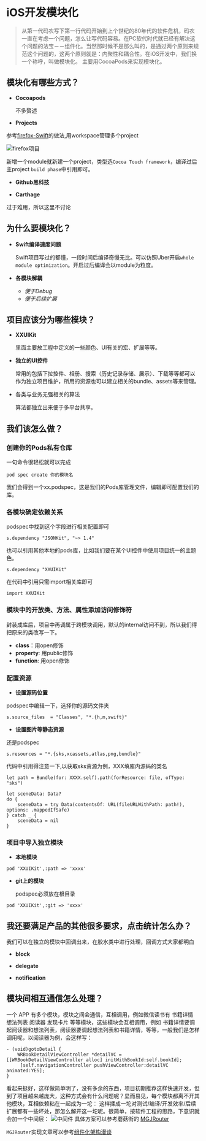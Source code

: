 # iOS开发模块化
> 从第一代码农写下第一行代码开始到上个世纪的80年代的软件危机，码农一直在考虑一个问题，怎么让写代码容易。在PC软代时代就已经有解决这个问题的法宝－－组件化。当然那时候不是那么叫的，是通过两个原则来规范这个问题的，这两个原则就是：内聚性和耦合性。在iOS开发中，我们换一个称呼，叫做模块化。
> 主要用CocoaPods来实现模块化。

## 模块化有哪些方式？
- **Cocoapods**

  不多赘述

- **Projects**

参考[firefox-Swift](https://github.com/mozilla-mobile/firefox-ios)的做法,用workspace管理多个project

![][image-1]

新增一个module就新建一个project，类型选`Cocoa Touch framework`，编译过后主project `build phase`中引用即可。

- **Github黑科技**



- **Carthage**

过于难用，所以这里不讨论

## 为什么要模块化？
- **Swift编译速度问题**

  Swift项目写过的都懂，一段时间后编译奇慢无比。可以仿照Uber开启`whole module optimization`。开启过后编译会以module为粒度。

- **各模块解耦**
  - *便于Debug*
  - *便于后续扩展*

## 项目应该分为哪些模块？
- **XXUIKit**

  里面主要放工程中定义的一些颜色、UI有关的宏、扩展等等。
- **独立的UI控件**

  常用的包括下拉控件、相册、搜索（历史记录存储、展示）、下载等等都可以作为独立项目维护，所用的资源也可以建立相关的bundle、assets等来管理。
- 各类与业务无强相关的算法

  算法都独立出来便于多平台共享。

## 我们该怎么做？

### 创建你的Pods私有仓库
  一句命令很轻松就可以完成
```
pod spec create 你的模块名
```
我们会得到一个xx.podspec，这是我们的Pods库管理文件，编辑即可配置我们的库。

### 各模块确定依赖关系
  podspec中找到这个字段进行相关配置即可
```
s.dependency "JSONKit", "~> 1.4"
```
也可以引用其他本地的pods库，比如我们要在某个UI控件中使用项目统一的主题色。
```
s.dependency "XXUIKit"
```
在代码中引用只需import相关库即可
```
import XXUIKit
```
### 模块中的开放类、方法、属性添加访问修饰符
封装成库后，项目中再调属于跨模块调用，默认的internal访问不到，所以我们得把原来的类改写一下。
- **class**：用open修饰
- **property**: 用public修饰
- **function**: 用open修饰

### 配置资源
- **设置源码位置**

podspec中编辑一下，选择你的源码文件夹
```
s.source_files  = "Classes", "*.{h,m,swift}"
```
- **设置图片等静态资源**

还是podspec
```
s.resources = "*.{sks,xcassets,atlas,png,bundle}"
```
代码中引用得注意一下,以获取sks资源为例，XXX填库内源码的类名
```
let path = Bundle(for: XXXX.self).path(forResource: file, ofType: "sks")
        
let sceneData: Data?
do {
    sceneData = try Data(contentsOf: URL(fileURLWithPath: path!), options: .mappedIfSafe)
} catch _ {
    sceneData = nil
}
```

### 项目中导入独立模块
- **本地模块**
```
pod 'XXUIKit',:path => 'xxxx'
```
- **git上的模块**

  podspec必须放在根目录
```
pod 'XXUIKit',:git => 'xxxx'
```
## 我还要满足产品的其他很多要求，点击统计怎么办？
我们可以在独立的模块中回调出来，在胶水类中进行处理，回调方式大家都明白
- **block**

- **delegate**

- **notification**

## 模块间相互通信怎么处理？

一个 APP 有多个模块，模块之间会通信，互相调用，例如微信读书有 书籍详情 想法列表 阅读器 发现卡片 等等模块，这些模块会互相调用，例如 书籍详情要调起阅读器和想法列表，阅读器要调起想法列表和书籍详情，等等，一般我们是怎样调用呢，以阅读器为例，会这样写：
```
- (void)gotoDetail {
    WRBookDetailViewController *detailVC = [[WRBookDetailViewController alloc] initWithBookId:self.bookId];
     [self.navigationController pushViewController:detailVC animated:YES];
}
```
看起来挺好，这样做简单明了，没有多余的东西，项目初期推荐这样快速开发，但到了项目越来越庞大，这种方式会有什么问题呢？显而易见，每个模块都离不开其他模块，互相依赖粘在一起成为一坨：
这样揉成一坨对测试/编译/开发效率/后续扩展都有一些坏处，那怎么解开这一坨呢。很简单，按软件工程的思路，下意识就会加一个中间层：
![][image-2]
具体方案可以参考蘑菇街的 [MGJRouter](https://github.com/meili/MGJRouter)

`MGJRouter`实现文章可以参考[组件化架构漫谈](https://juejin.im/entry/57ee1efe2e958a00554132bb)

[4]:	https://juejin.im/entry/57ee1efe2e958a00554132bb

[image-1]:	http://chuantu.biz/t6/58/1506058186x3728889954.png "firefox项目"
[image-2]:	http://blog.cnbang.net/wp-content/uploads/2016/03/component2-1024x597.png "中间件"